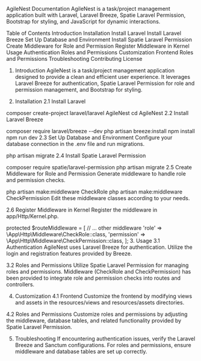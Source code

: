 AgileNest Documentation
AgileNest is a task/project management application built with Laravel, Laravel Breeze, Spatie Laravel Permission, Bootstrap for styling, and JavaScript for dynamic interactions.

Table of Contents
Introduction
Installation
Install Laravel
Install Laravel Breeze
Set Up Database and Environment
Install Spatie Laravel Permission
Create Middleware for Role and Permission
Register Middleware in Kernel
Usage
Authentication
Roles and Permissions
Customization
Frontend
Roles and Permissions
Troubleshooting
Contributing
License
1. Introduction
AgileNest is a task/project management application designed to provide a clean and efficient user experience. It leverages Laravel Breeze for authentication, Spatie Laravel Permission for role and permission management, and Bootstrap for styling.

2. Installation
2.1 Install Laravel

composer create-project laravel/laravel AgileNest
cd AgileNest
2.2 Install Laravel Breeze

composer require laravel/breeze --dev
php artisan breeze:install
npm install
npm run dev
2.3 Set Up Database and Environment
Configure your database connection in the .env file and run migrations.

php artisan migrate
2.4 Install Spatie Laravel Permission

composer require spatie/laravel-permission
php artisan migrate
2.5 Create Middleware for Role and Permission
Generate middleware to handle role and permission checks.

php artisan make:middleware CheckRole
php artisan make:middleware CheckPermission
Edit these middleware classes according to your needs.

2.6 Register Middleware in Kernel
Register the middleware in app/Http/Kernel.php.

protected $routeMiddleware = [
    // ... other middleware
    'role' => \App\Http\Middleware\CheckRole::class,
    'permission' => \App\Http\Middleware\CheckPermission::class,
];
3. Usage
3.1 Authentication
AgileNest uses Laravel Breeze for authentication. Utilize the login and registration features provided by Breeze.

3.2 Roles and Permissions
Utilize Spatie Laravel Permission for managing roles and permissions. Middleware (CheckRole and CheckPermission) has been provided to integrate role and permission checks into routes and controllers.

4. Customization
4.1 Frontend
Customize the frontend by modifying views and assets in the resources/views and resources/assets directories.

4.2 Roles and Permissions
Customize roles and permissions by adjusting the middleware, database tables, and related functionality provided by Spatie Laravel Permission.

5. Troubleshooting
If encountering authentication issues, verify the Laravel Breeze and Sanctum configurations.
For roles and permissions, ensure middleware and database tables are set up correctly.
